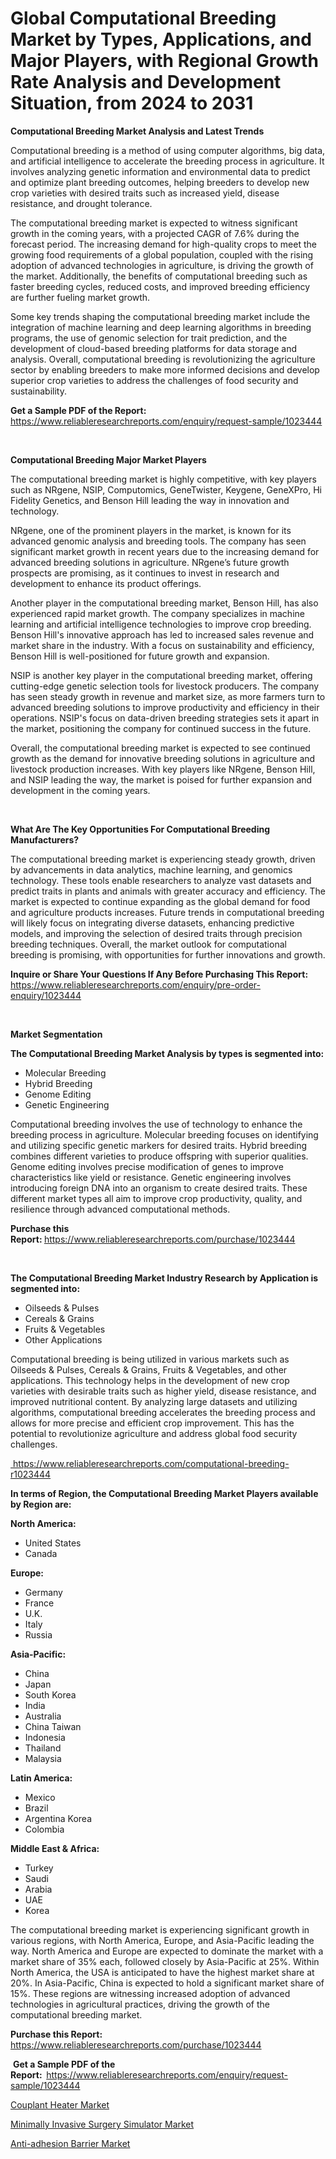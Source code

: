 <p><h1>Global Computational Breeding Market by Types, Applications, and Major Players, with Regional Growth Rate Analysis and Development Situation, from 2024 to 2031</h1></p><p><strong>Computational Breeding Market Analysis and Latest Trends</strong></p>
<p><p>Computational breeding is a method of using computer algorithms, big data, and artificial intelligence to accelerate the breeding process in agriculture. It involves analyzing genetic information and environmental data to predict and optimize plant breeding outcomes, helping breeders to develop new crop varieties with desired traits such as increased yield, disease resistance, and drought tolerance.</p><p>The computational breeding market is expected to witness significant growth in the coming years, with a projected CAGR of 7.6% during the forecast period. The increasing demand for high-quality crops to meet the growing food requirements of a global population, coupled with the rising adoption of advanced technologies in agriculture, is driving the growth of the market. Additionally, the benefits of computational breeding such as faster breeding cycles, reduced costs, and improved breeding efficiency are further fueling market growth.</p><p>Some key trends shaping the computational breeding market include the integration of machine learning and deep learning algorithms in breeding programs, the use of genomic selection for trait prediction, and the development of cloud-based breeding platforms for data storage and analysis. Overall, computational breeding is revolutionizing the agriculture sector by enabling breeders to make more informed decisions and develop superior crop varieties to address the challenges of food security and sustainability.</p></p>
<p><strong>Get a Sample PDF of the Report:&nbsp;</strong> <a href="https://www.reliableresearchreports.com/enquiry/request-sample/1023444">https://www.reliableresearchreports.com/enquiry/request-sample/1023444</a></p>
<p>&nbsp;</p>
<p><strong>Computational Breeding Major Market Players</strong></p>
<p><p>The computational breeding market is highly competitive, with key players such as NRgene, NSIP, Computomics, GeneTwister, Keygene, GeneXPro, Hi Fidelity Genetics, and Benson Hill leading the way in innovation and technology. </p><p>NRgene, one of the prominent players in the market, is known for its advanced genomic analysis and breeding tools. The company has seen significant market growth in recent years due to the increasing demand for advanced breeding solutions in agriculture. NRgene’s future growth prospects are promising, as it continues to invest in research and development to enhance its product offerings.</p><p>Another player in the computational breeding market, Benson Hill, has also experienced rapid market growth. The company specializes in machine learning and artificial intelligence technologies to improve crop breeding. Benson Hill's innovative approach has led to increased sales revenue and market share in the industry. With a focus on sustainability and efficiency, Benson Hill is well-positioned for future growth and expansion.</p><p>NSIP is another key player in the computational breeding market, offering cutting-edge genetic selection tools for livestock producers. The company has seen steady growth in revenue and market size, as more farmers turn to advanced breeding solutions to improve productivity and efficiency in their operations. NSIP's focus on data-driven breeding strategies sets it apart in the market, positioning the company for continued success in the future.</p><p>Overall, the computational breeding market is expected to see continued growth as the demand for innovative breeding solutions in agriculture and livestock production increases. With key players like NRgene, Benson Hill, and NSIP leading the way, the market is poised for further expansion and development in the coming years.</p></p>
<p>&nbsp;</p>
<p><strong>What Are The Key Opportunities For Computational Breeding Manufacturers?</strong></p>
<p><p>The computational breeding market is experiencing steady growth, driven by advancements in data analytics, machine learning, and genomics technology. These tools enable researchers to analyze vast datasets and predict traits in plants and animals with greater accuracy and efficiency. The market is expected to continue expanding as the global demand for food and agriculture products increases. Future trends in computational breeding will likely focus on integrating diverse datasets, enhancing predictive models, and improving the selection of desired traits through precision breeding techniques. Overall, the market outlook for computational breeding is promising, with opportunities for further innovations and growth.</p></p>
<p><strong>Inquire or Share Your Questions If Any Before Purchasing This Report:</strong> <a href="https://www.reliableresearchreports.com/enquiry/pre-order-enquiry/1023444">https://www.reliableresearchreports.com/enquiry/pre-order-enquiry/1023444</a></p>
<p>&nbsp;</p>
<p><strong>Market Segmentation</strong></p>
<p><strong>The Computational Breeding Market Analysis by types is segmented into:</strong></p>
<p><ul><li>Molecular Breeding</li><li>Hybrid Breeding</li><li>Genome Editing</li><li>Genetic Engineering</li></ul></p>
<p><p>Computational breeding involves the use of technology to enhance the breeding process in agriculture. Molecular breeding focuses on identifying and utilizing specific genetic markers for desired traits. Hybrid breeding combines different varieties to produce offspring with superior qualities. Genome editing involves precise modification of genes to improve characteristics like yield or resistance. Genetic engineering involves introducing foreign DNA into an organism to create desired traits. These different market types all aim to improve crop productivity, quality, and resilience through advanced computational methods.</p></p>
<p><strong>Purchase this Report:&nbsp;</strong><a href="https://www.reliableresearchreports.com/purchase/1023444">https://www.reliableresearchreports.com/purchase/1023444</a></p>
<p>&nbsp;</p>
<p><strong>The Computational Breeding Market Industry Research by Application is segmented into:</strong></p>
<p><ul><li>Oilseeds & Pulses</li><li>Cereals & Grains</li><li>Fruits & Vegetables</li><li>Other Applications</li></ul></p>
<p><p>Computational breeding is being utilized in various markets such as Oilseeds & Pulses, Cereals & Grains, Fruits & Vegetables, and other applications. This technology helps in the development of new crop varieties with desirable traits such as higher yield, disease resistance, and improved nutritional content. By analyzing large datasets and utilizing algorithms, computational breeding accelerates the breeding process and allows for more precise and efficient crop improvement. This has the potential to revolutionize agriculture and address global food security challenges.</p></p>
<p><a href="https://www.reliableresearchreports.com/computational-breeding-r1023444">&nbsp;https://www.reliableresearchreports.com/computational-breeding-r1023444</a></p>
<p><strong>In terms of Region, the Computational Breeding Market Players available by Region are:</strong></p>
<p>
    <p> <strong> North America: </strong>
        <ul>
            <li>United States</li>
            <li>Canada</li>
        </ul>
        </p> 
    <p> <strong> Europe: </strong>
        <ul>
            <li>Germany</li>
            <li>France</li>
            <li>U.K.</li>
            <li>Italy</li>
            <li>Russia</li>
        </ul>
        </p> 
    <p> <strong> Asia-Pacific: </strong>
        <ul>
            <li>China</li>
            <li>Japan</li>
            <li>South Korea</li>
            <li>India</li>
            <li>Australia</li>
            <li>China Taiwan</li>
            <li>Indonesia</li>
            <li>Thailand</li>
            <li>Malaysia</li>
        </ul>
        </p> 
    <p> <strong> Latin America: </strong>
        <ul>
            <li>Mexico</li>
            <li>Brazil</li>
            <li>Argentina Korea</li>
            <li>Colombia</li>
        </ul>
        </p> 
    <p> <strong> Middle East & Africa: </strong>
        <ul>
            <li>Turkey</li>
            <li>Saudi</li>
            <li>Arabia</li>
            <li>UAE</li>
            <li>Korea</li>
        </ul>
    </p>
    </p>
<p><p>The computational breeding market is experiencing significant growth in various regions, with North America, Europe, and Asia-Pacific leading the way. North America and Europe are expected to dominate the market with a market share of 35% each, followed closely by Asia-Pacific at 25%. Within North America, the USA is anticipated to have the highest market share at 20%. In Asia-Pacific, China is expected to hold a significant market share of 15%. These regions are witnessing increased adoption of advanced technologies in agricultural practices, driving the growth of the computational breeding market.</p></p>
<p><strong>Purchase this Report: </strong><a href="https://www.reliableresearchreports.com/purchase/1023444">https://www.reliableresearchreports.com/purchase/1023444</a></p>
<p>&nbsp;<strong>Get a Sample PDF of the Report:&nbsp;&nbsp;</strong><a href="https://www.reliableresearchreports.com/enquiry/request-sample/1023444">https://www.reliableresearchreports.com/enquiry/request-sample/1023444</a></p>
<p><strong></strong></p>
<p><p><a href="https://github.com/shahriarnajimjoy333/Market-Research-Report-List-1/blob/main/couplant-heater-market.md">Couplant Heater Market</a></p><p><a href="https://github.com/cameroneffertz/Market-Research-Report-List-1/blob/main/minimally-invasive-surgery-simulator-market.md">Minimally Invasive Surgery Simulator Market</a></p><p><a href="https://github.com/mbisetmhermsr/Market-Research-Report-List-3/blob/main/anti-adhesion-barrier-market.md">Anti-adhesion Barrier Market</a></p></p>